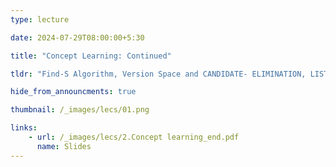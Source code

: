 ```yaml
---
type: lecture

date: 2024-07-29T08:00:00+5:30

title: "Concept Learning: Continued"

tldr: "Find-S Algorithm, Version Space and CANDIDATE- ELIMINATION, LIST-THEN-ELIMINATION Algorithm, Intro to Desicion Tree."

hide_from_announcments: true

thumbnail: /_images/lecs/01.png

links: 
    - url: /_images/lecs/2.Concept learning_end.pdf
      name: Slides
---
```

